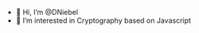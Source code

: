 - 👋 Hi, I’m @DNiebel
- 👀 I’m interested in Cryptography based on Javascript

<!---
DNiebel/DNiebel is a ✨ special ✨ repository because its `README.md` (this file) appears on your GitHub profile.
You can click the Preview link to take a look at your changes.
--->
